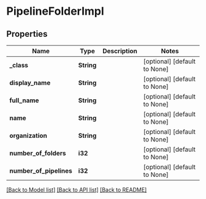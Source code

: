 # PipelineFolderImpl

## Properties
Name | Type | Description | Notes
------------ | ------------- | ------------- | -------------
**_class** | **String** |  | [optional] [default to None]
**display_name** | **String** |  | [optional] [default to None]
**full_name** | **String** |  | [optional] [default to None]
**name** | **String** |  | [optional] [default to None]
**organization** | **String** |  | [optional] [default to None]
**number_of_folders** | **i32** |  | [optional] [default to None]
**number_of_pipelines** | **i32** |  | [optional] [default to None]

[[Back to Model list]](../README.md#documentation-for-models) [[Back to API list]](../README.md#documentation-for-api-endpoints) [[Back to README]](../README.md)


